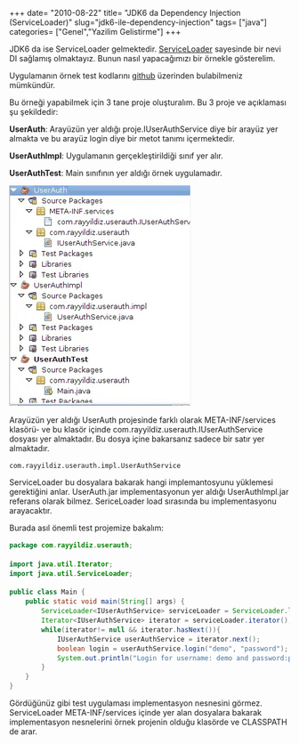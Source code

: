 +++
date= "2010-08-22"
title= "JDK6 da Dependency Injection (ServiceLoader)"
slug="jdk6-ile-dependency-injection"
tags= ["java"]
categories= ["Genel","Yazilim Gelistirme"]
+++



JDK6 da ise ServiceLoader gelmektedir. [ServiceLoader](http://download.oracle.com/docs/cd/E17409_01/javase/6/docs/api/java/util/ServiceLoader.html) sayesinde bir nevi DI sağlamış olmaktayız. Bunun nasıl yapacağımızı bir örnekle gösterelim.

Uygulamanın örnek test kodlarını [github](http://github.com/rayyildiz/UserAuthSample) üzerinden bulabilmeniz mümkündür.

Bu örneği yapabilmek için 3 tane proje oluşturalım. Bu 3 proje ve açıklaması şu şekildedir:

**UserAuth**: Arayüzün yer aldığı proje.IUserAuthService diye bir arayüz yer almakta ve bu arayüz login diye bir metot tanımı içermektedir.

**UserAuthImpl**: Uygulamanın gerçekleştirildiği sınıf yer alır.

**UserAuthTest**: Main sınıfının yer aldığı örnek uygulamadır.

![Project Tree](/images/project_tree1.jpg)

Arayüzün yer aldığı UserAuth projesinde farklı olarak META-INF/services klasörü- ve bu klasör içinde com.rayyildiz.userauth.IUserAuthService dosyası yer almaktadır. Bu dosya içine bakarsanız sadece bir satır yer almaktadır.
	
```
com.rayyildiz.userauth.impl.UserAuthService
```

ServiceLoader bu dosyalara bakarak hangi implemantosyunu yüklemesi gerektiğini anlar. UserAuth.jar implementasyonun yer aldığı UserAuthImpl.jar referans olarak bilmez. SericeLoader load sırasında bu implementasyonu arayacaktır.

Burada asıl önemli test projemize bakalım:

```java
package com.rayyildiz.userauth;

import java.util.Iterator;
import java.util.ServiceLoader;

public class Main {
	public static void main(String[] args) {
		ServiceLoader<IUserAuthService> serviceLoader = ServiceLoader.load(IUserAuthService.class);
		Iterator<IUserAuthService> iterator = serviceLoader.iterator();-
		while(iterator!= null && iterator.hasNext()){
			IUserAuthService userAuthService = iterator.next();
			boolean login = userAuthService.login("demo", "password");
			System.out.println("Login for username: demo and password:password is " + login);
		}
	}
}
```

Gördüğünüz gibi test uygulaması implementasyon nesnesini görmez. ServiceLoader META-INF/services içinde yer alan dosyalara bakarak implementasyon nesnelerini örnek projenin olduğu klasörde ve CLASSPATH de arar.